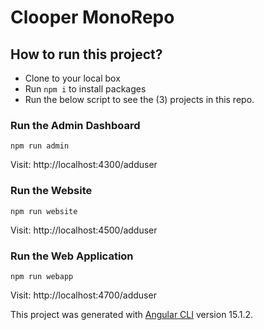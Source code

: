 # Clooper MonoRepo

## How to run this project?

- Clone to your local box
- Run `npm i` to install packages
- Run the below script to see the (3) projects in this repo.

### Run the Admin Dashboard
```
npm run admin
```
Visit: http://localhost:4300/adduser


### Run the Website
```
npm run website
```
Visit: http://localhost:4500/adduser

### Run the Web Application
```
npm run webapp
```
Visit: http://localhost:4700/adduser

This project was generated with [Angular CLI](https://github.com/angular/angular-cli) version 15.1.2.